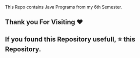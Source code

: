 This Repo contains Java Programs from my 6th Semester.

## Thank you For Visiting ❤️

## If you found this Repository usefull, ⭐ this Repository.
